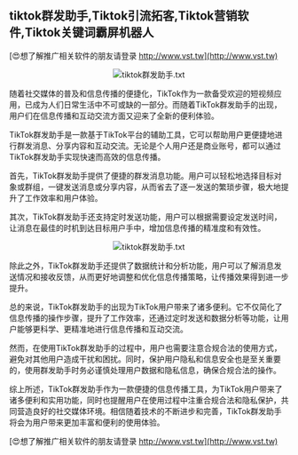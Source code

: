 ## **tiktok群发助手,Tiktok引流拓客,Tiktok营销软件,Tiktok关键词霸屏机器人**

[😍想了解推广相关软件的朋友请登录 http://www.vst.tw](http://www.vst.tw)

 <center><img src="https://vst.tw/MP4/tuiguang/png/8.png" alt="tiktok群发助手.txt"></center>

随着社交媒体的普及和信息传播的便捷化，TikTok作为一款备受欢迎的短视频应用，已成为人们日常生活中不可或缺的一部分。而随着TikTok群发助手的出现，用户们在信息传播和互动交流方面又迎来了全新的便利体验。

TikTok群发助手是一款基于TikTok平台的辅助工具，它可以帮助用户更便捷地进行群发消息、分享内容和互动交流。无论是个人用户还是商业账号，都可以通过TikTok群发助手实现快速而高效的信息传播。

首先，TikTok群发助手提供了便捷的群发消息功能。用户可以轻松地选择目标对象或群组，一键发送消息或分享内容，从而省去了逐一发送的繁琐步骤，极大地提升了工作效率和用户体验。

其次，TikTok群发助手还支持定时发送功能，用户可以根据需要设定发送时间，让消息在最佳的时机到达目标用户手中，增加信息传播的精准度和有效性。

 <center><img src="https://vst.tw/MP4/tuiguang/png/0.png" alt="tiktok群发助手.txt"></center>

除此之外，TikTok群发助手还提供了数据统计和分析功能，用户可以了解消息发送情况和接收反馈，从而更好地调整和优化信息传播策略，让传播效果得到进一步提升。

总的来说，TikTok群发助手的出现为TikTok用户带来了诸多便利。它不仅简化了信息传播的操作步骤，提升了工作效率，还通过定时发送和数据分析等功能，让用户能够更科学、更精准地进行信息传播和互动交流。

然而，在使用TikTok群发助手的过程中，用户也需要注意合规合法的使用方式，避免对其他用户造成干扰和困扰。同时，保护用户隐私和信息安全也是至关重要的，使用群发助手时务必谨慎处理用户数据和隐私信息，确保合规合法的操作。

综上所述，TikTok群发助手作为一款便捷的信息传播工具，为TikTok用户带来了诸多便利和实用功能，同时也提醒用户在使用过程中注重合规合法和隐私保护，共同营造良好的社交媒体环境。相信随着技术的不断进步和完善，TikTok群发助手将会为用户带来更加丰富和便利的使用体验。

[😍想了解推广相关软件的朋友请登录 http://www.vst.tw](http://www.vst.tw)



